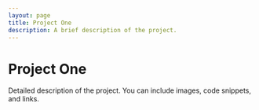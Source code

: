 ```yaml
---
layout: page
title: Project One
description: A brief description of the project.
---
```


# Project One

Detailed description of the project. You can include images, code snippets, and links.
